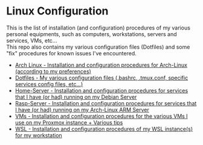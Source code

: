 # Linux Configuration

This is the list of installation (and configuration) procedures of my various personal equipments, such as computers, workstations, servers and services, VMs, etc...   
This repo also contains my various configuration files (Dotfiles) and some "fix" procedures for known issues I've encountered.  

* [Arch Linux - Installation and configuration procedures for Arch-Linux (according to my preferences)](https://github.com/Antiz96/Linux-Configuration/tree/main/Arch-Linux)
* [Dotfiles - My various configuration files (.bashrc, .tmux.conf, specific services config files, etc...)  ](https://github.com/Antiz96/Linux-Configuration/tree/main/Dotfiles)
* [Home-Server - Installation and configuration procedures for services that I have (or had) running on my Debian Server](https://github.com/Antiz96/Linux-Configuration/tree/main/Home-Server)
* [Rasp-Server - Installation and configuration procedures for services that I have (or had) running on my Arch-Linux ARM Server](https://github.com/Antiz96/Linux-Configuration/tree/main/Rasp-Server)
* [VMs - Installation and configuration procedures for the various VMs I use on my Proxmox instance + Various tips](https://github.com/Antiz96/Linux-Configuration/tree/main/VMs)
* [WSL - Installation and configuration procedures of my WSL instance(s) for my workstation](https://github.com/Antiz96/Linux-Configuration/tree/main/WSL)
